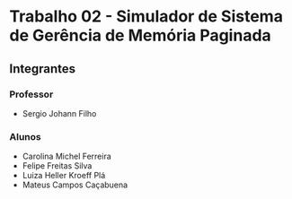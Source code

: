# Trabalho 02 - Simulador de Sistema de Gerência de Memória Paginada

## Integrantes

### Professor

- Sergio Johann Filho

### Alunos

- Carolina Michel Ferreira 
- Felipe Freitas Silva
- Luiza Heller Kroeff Plá
- Mateus Campos Caçabuena

